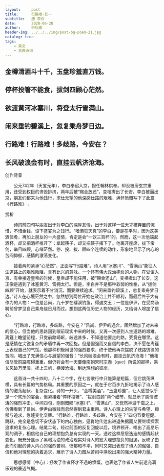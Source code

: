 ```yaml
---
layout:     post
title:      行路难·其一
subtitle:   唐 李白
date:       2020-06-28
author:     听松阁
header-img: ../../../img/post-bg-poem-21.jpg
catalog: true
tags:
    - 美文
    - 古典诗词
---
```


## 金樽清酒斗十千，玉盘珍羞直万钱。

## 停杯投箸不能食，拔剑四顾心茫然。

## 欲渡黄河冰塞川，将登太行雪满山。

## 闲来垂钓碧溪上，忽复乘舟梦日边。

## 行路难！行路难！多歧路，今安在？

## 长风破浪会有时，直挂云帆济沧海。





创作背景

　　公元742年（天宝元年），李白奉诏入京，担任翰林供奉。却没被唐玄宗重用，还受到权臣的谗毁排挤，两年后被“赐金放还”，变相撵出了长安。李白被逼出京，朋友们都来为他饯行，求仕无望的他深感仕路的艰难，满怀愤慨写下了此篇《行路难》 。





赏析



　　诗的前四句写朋友出于对李白的深厚友情，出于对这样一位天才被弃置的惋惜，不惜金钱，设下盛宴为之饯行。“嗜酒见天真”的李白，要是在平时，因为这美酒佳肴，再加上朋友的一片盛情，肯定是会“一饮三百杯”的。然而，这一次他端起酒杯，却又把酒杯推开了；拿起筷子，却又把筷子撂下了。他离开座席，拔下宝剑，举目四顾，心绪茫然。停、投、拔、顾四个连续的动作，形象地显示了内心的苦闷抑郁，感情的激荡变化。



　　接着两句紧承“心茫然”，正面写“行路难”。诗人用“冰塞川”、“雪满山”象征人生道路上的艰难险阻，具有比兴的意味。一个怀有伟大政治抱负的人物，在受诏入京、有幸接近皇帝的时候，皇帝却不能任用，被“赐金还山”，变相撵出了长安，这正像是遇到了冰塞黄河、雪拥太行。但是，李白并不是那种软弱的性格，从“拔剑四顾”开始，就表示着不甘消沉，而要继续追求。“闲来垂钓碧溪上，忽复乘舟梦日边。”诗人在心境茫然之中，忽然想到两位开始在政治上并不顺利，而最后终于大有作为的人物：一位是吕尚，九十岁在磻溪钓鱼，得遇文王；一位是伊尹，在受商汤聘前曾梦见自己乘舟绕日月而过。想到这两位历史人物的经历，又给诗人增加了信心。



　　“行路难，行路难，多歧路，今安在？”吕尚、伊尹的遇合，固然增加了对未来的信心，但当他的思路回到眼前现实中来的时候，又再一次感到人生道路的艰难。离筵上瞻望前程，只觉前路崎岖，歧途甚多，不知道他要走的路，究竟在哪里。这是感情在尖锐复杂的矛盾中再一次回旋。但是倔强而又自信的李白，决不愿在离筵上表现自己的气馁。他那种积极用世的强烈要求，终于使他再次摆脱了歧路彷徨的苦闷，唱出了充满信心与展望的强音：“长风破浪会有时，直挂云帆济沧海！”他相信尽管前路障碍重重，但仍将会有一天要像南朝宋时宗悫（que）所说的那样，乘长风破万里浪，挂上云帆，横渡沧海，到达理想的彼岸。



　　这首诗一共十四句，八十二个字，在七言歌行中只能算是短篇，但它跳荡纵横，具有长篇的气势格局。其重要的原因之一，就在于它百步九折地揭示了诗人感情的激荡起伏、复杂变化。诗的一开头，“金樽美酒”，“玉盘珍羞”，让人感觉似乎是一个欢乐的宴会，但紧接着“停杯投箸”、“拔剑四顾”两个细节，就显示了感情波涛的强烈冲击。中间四句，刚刚慨叹“冰塞川”、“雪满山”，又恍然神游千载之上，仿佛看到了吕尚、伊尹由微贱而忽然得到君主重用。诗人心理上的失望与希望、抑郁与追求，急遽变化交替。“行路难，行路难，多歧路，今安在？”四句节奏短促、跳跃，完全是急切不安状态下的内心独白，逼肖地传达出进退失据而又要继续探索追求的复杂心理。结尾二句，经过前面的反复回旋以后，境界顿开，唱出了高昂乐观的调子，相信他自己的理想抱负总有实现的一天。通过这样层层迭迭的感情起伏变化，既充分显示了黑暗污浊的政治现实对诗人的宏大理想抱负的阻遏，反映了由此而引起的诗人内心的强烈苦闷、愤郁和不平，同时又突出表现了诗人的倔强、自信和他对理想的执着追求，展示了诗人力图从苦闷中挣脱出来的强大精神力量。



　　思想感情（中心)：抒发了作者怀才不遇的愤慨，也表达了作者人生前途充满乐观的豪迈气概。
